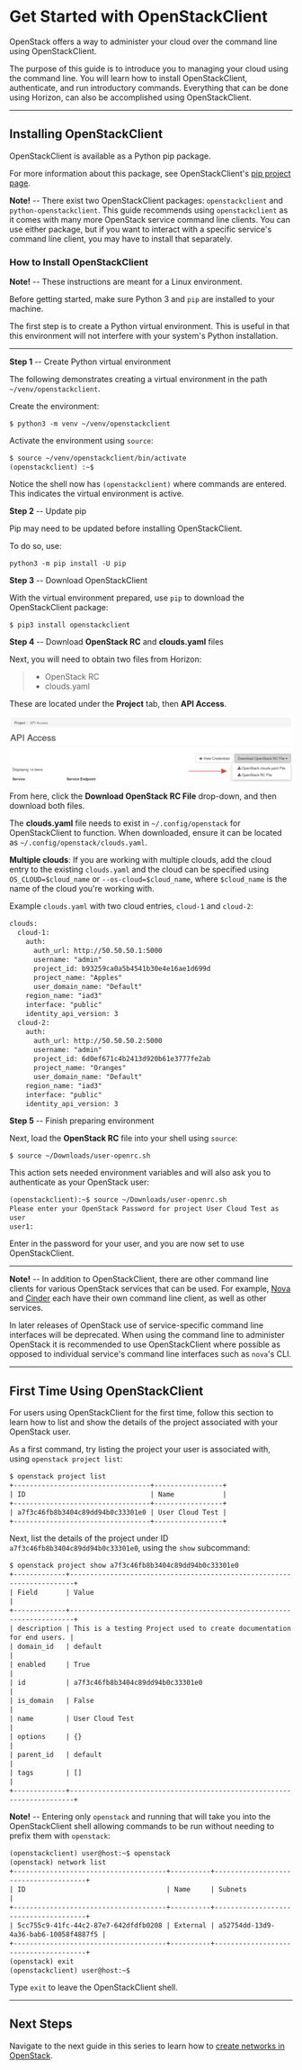 # Get Started with OpenStackClient

OpenStack offers a way to administer your cloud over the command line
using OpenStackClient.

The purpose of this guide is to introduce you to managing your cloud
using the command line. You will learn how to install OpenStackClient,
authenticate, and run introductory commands. Everything that can be done
using Horizon, can also be accomplished using OpenStackClient.

-----

## **Installing OpenStackClient**

OpenStackClient is available as a Python pip package.

For more information about this package, see OpenStackClient's [pip
project page](https://pypi.org/project/openstackclient/).

**Note\!** -- There exist two OpenStackClient packages:
`openstackclient` and `python-openstackclient`. This guide recommends
using `openstackclient` as it comes with many more OpenStack service
command line clients. You can use either package, but if you want to
interact with a specific service's command line client, you may have to
install that separately.

### **How to Install OpenStackClient**

**Note\!** -- These instructions are meant for a Linux environment.

Before getting started, make sure Python 3 and `pip` are installed to
your machine.

The first step is to create a Python virtual environment. This is useful
in that this environment will not interfere with your system's Python
installation.

-----

**Step 1** -- Create Python virtual environment

The following demonstrates creating a virtual environment in the path
`~/venv/openstackclient`.

Create the environment:

    $ python3 -m venv ~/venv/openstackclient

Activate the environment using `source`:

    $ source ~/venv/openstackclient/bin/activate
    (openstackclient) :~$

Notice the shell now has `(openstackclient)` where commands are entered.
This indicates the virtual environment is active.

**Step 2** -- Update pip

Pip may need to be updated before installing OpenStackClient.

To do so, use:

    python3 -m pip install -U pip

**Step 3** -- Download OpenStackClient

With the virtual environment prepared, use `pip` to download the
OpenStackClient package:

    $ pip3 install openstackclient

**Step 4** -- Download **OpenStack RC** and **clouds.yaml** files

Next, you will need to obtain two files from Horizon:

>   - OpenStack RC
>   - clouds.yaml

These are located under the **Project** tab, then **API Access**.

![image](images/um_api_access_osc.png)

From here, click the **Download OpenStack RC File** drop-down, and then
download both files.

The **clouds.yaml** file needs to exist in `~/.config/openstack` for
OpenStackClient to function. When downloaded, ensure it can be located
as `~/.config/openstack/clouds.yaml`.

**Multiple clouds**: If you are working with multiple clouds, add the
cloud entry to the existing `clouds.yaml` and the cloud can be specified
using `OS_CLOUD=$cloud_name` or `--os-cloud=$cloud_name`, where
`$cloud_name` is the name of the cloud you're working with.

Example `clouds.yaml` with two cloud entries, `cloud-1` and `cloud-2`:

    clouds:
      cloud-1:
        auth:
          auth_url: http://50.50.50.1:5000
          username: "admin"
          project_id: b93259ca0a5b4541b30e4e16ae1d699d
          project_name: "Apples"
          user_domain_name: "Default"
        region_name: "iad3"
        interface: "public"
        identity_api_version: 3
      cloud-2:
        auth:
          auth_url: http://50.50.50.2:5000
          username: "admin"
          project_id: 6d0ef671c4b2413d920b61e3777fe2ab
          project_name: "Oranges"
          user_domain_name: "Default"
        region_name: "iad3"
        interface: "public"
        identity_api_version: 3

**Step 5** -- Finish preparing environment

Next, load the **OpenStack RC** file into your shell using `source`:

    $ source ~/Downloads/user-openrc.sh

This action sets needed environment variables and will also ask you to
authenticate as your OpenStack user:

    (openstackclient):~$ source ~/Downloads/user-openrc.sh
    Please enter your OpenStack Password for project User Cloud Test as user
    user1:

Enter in the password for your user, and you are now set to use
OpenStackClient.

-----

**Note\!** -- In addition to OpenStackClient, there are other command
line clients for various OpenStack services that can be used. For
example,
[Nova](https://docs.openstack.org/python-novaclient/latest/cli/nova.html)
and
[Cinder](https://docs.openstack.org/python-cinderclient/latest/cli/details.html)
each have their own command line client, as well as other services.

In later releases of OpenStack use of service-specific command line
interfaces will be deprecated. When using the command line to administer
OpenStack it is recommended to use OpenStackClient where possible as
opposed to individual service's command line interfaces such as `nova`'s
CLI.

-----

## First Time Using OpenStackClient

For users using OpenStackClient for the first time, follow this section
to learn how to list and show the details of the project associated with
your OpenStack user.

As a first command, try listing the project your user is associated
with, using `openstack project list`:

    $ openstack project list
    +----------------------------------+-----------------+
    | ID                               | Name            |
    +----------------------------------+-----------------+
    | a7f3c46fb8b3404c89dd94b0c33301e0 | User Cloud Test |
    +----------------------------------+-----------------+

Next, list the details of the project under ID
`a7f3c46fb8b3404c89dd94b0c33301e0`, using the `show` subcommand:

    $ openstack project show a7f3c46fb8b3404c89dd94b0c33301e0
    +-------------+-----------------------------------------------------------------------+
    | Field       | Value                                                                 |
    +-------------+-----------------------------------------------------------------------+
    | description | This is a testing Project used to create documentation for end users. |
    | domain_id   | default                                                               |
    | enabled     | True                                                                  |
    | id          | a7f3c46fb8b3404c89dd94b0c33301e0                                      |
    | is_domain   | False                                                                 |
    | name        | User Cloud Test                                                       |
    | options     | {}                                                                    |
    | parent_id   | default                                                               |
    | tags        | []                                                                    |
    +-------------+-----------------------------------------------------------------------+

**Note\!** -- Entering only `openstack` and running that will take you
into the OpenStackClient shell allowing commands to be run without
needing to prefix them with `openstack`:

    (openstackclient) user@host:~$ openstack
    (openstack) network list
    +--------------------------------------+----------+--------------------------------------+
    | ID                                   | Name     | Subnets                              |
    +--------------------------------------+----------+--------------------------------------+
    | 5cc755c9-41fc-44c2-87e7-642dfdfb0208 | External | a52754dd-13d9-4a36-bab6-10058f4887f5 |
    +--------------------------------------+----------+--------------------------------------+
    (openstack) exit
    (openstackclient) user@host:~$

Type `exit` to leave the OpenStackClient shell.

-----

## **Next Steps**

Navigate to the next guide in this series to learn how to [create
networks in OpenStack](users_manual/network_ip_traffic_cli).
